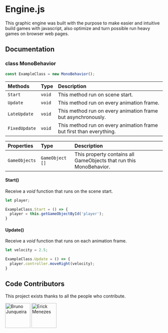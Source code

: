 
# Engine.js

This graphic engine was built with the purpose to make easier and intuitive build games with javascript, also optimize and turn possible run heavy games on browser web pages.

## Documentation

### class MonoBehavior

```js
const ExampleClass = new MonoBehavior();
```

| Methods      | Type       | Description                                                         |
| :----------- | :--------- | :----------------------------------------------------------------   |
| `Start`      | `void`     | This method run on scene start.                                     |
| `Update`     | `void`     | This method run on every animation frame.                           |
| `LateUpdate` | `void`     | This method run on every animation frame but asynchronously.        |
| `FixedUpdate`| `void`     | This method run on every animation frame but first than everything. |

| Properties      | Type           | Description                                                         |
| :-------------- | :------------- | :----------------------------------------------------------------   |
| `GameObjects`   | `GameObject []`| This property contains all GameObjects that run this MonoBehavior.       |

#### Start()

Receive a *void* function that runs on the scene start.

```js
let player;

ExampleClass.Start = () => {
  player = this.getGameObjectById('player');
}
```

#### Update()
Receive a *void* function that runs on each animation frame.

```js
let velocity = 2.5;

ExampleClass.Update = () => {
  player.controller.moveRight(velocity);
}
```
## Code Contributors

This project exists thanks to all the people who contribute.

<a href="https://github.com/brunojunqueira" target="_blank" rel="noreferrer"> <img src='https://github.com/brunojunqueira.png' alt='Bruno Junqueira' width="80px" height="80px"/></a> <a href="https://github.com/erick-menezes" target="_blank" rel="noreferrer"> <img src='https://github.com/erick-menezes.png' alt='Erick Menezes' width="80px" height="80px"/></a>
